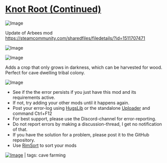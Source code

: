# [Knot Root (Continued)](https://steamcommunity.com/sharedfiles/filedetails/?id=2018961250)

![Image](https://i.imgur.com/buuPQel.png)

Update of Arbees mod
https://steamcommunity.com/sharedfiles/filedetails/?id=1511707471

![Image](https://i.imgur.com/pufA0kM.png)
	
![Image](https://i.imgur.com/Z4GOv8H.png)

Adds a crop that only grows in darkness, which can be harvested for wood.
Perfect for cave dwelling tribal colony.


![Image](https://i.imgur.com/PwoNOj4.png)



-  See if the the error persists if you just have this mod and its requirements active.
-  If not, try adding your other mods until it happens again.
-  Post your error-log using [HugsLib](https://steamcommunity.com/workshop/filedetails/?id=818773962) or the standalone [Uploader](https://steamcommunity.com/sharedfiles/filedetails/?id=2873415404) and command Ctrl+F12
-  For best support, please use the Discord-channel for error-reporting.
-  Do not report errors by making a discussion-thread, I get no notification of that.
-  If you have the solution for a problem, please post it to the GitHub repository.
-  Use [RimSort](https://github.com/RimSort/RimSort/releases/latest) to sort your mods

 

[![Image](https://img.shields.io/github/v/release/emipa606/KnotRoot?label=latest%20version&style=plastic&color=9f1111&labelColor=black)](https://steamcommunity.com/sharedfiles/filedetails/changelog/2018961250) | tags:  cave farming
